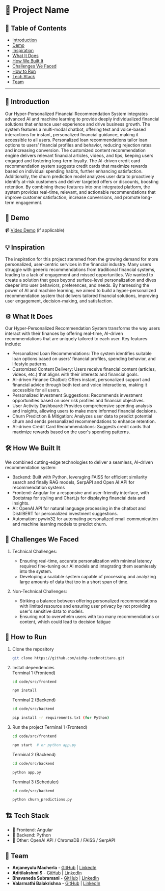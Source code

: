 # 🚀 Project Name

## 📌 Table of Contents
- [Introduction](#-introduction)
- [Demo](#-demo)
- [Inspiration](#-inspiration)
- [What It Does](#-what-it-does)
- [How We Built It](#-how-we-built-it)
- [Challenges We Faced](#-challenges-we-faced)
- [How to Run](#-how-to-run)
- [Tech Stack](#-tech-stack)
- [Team](#-team)

---

## 🎯 Introduction
Our Hyper-Personalized Financial Recommendation System integrates advanced AI and machine learning to provide deeply individualized financial solutions that enhance user experience and drive business growth. The system features a multi-modal chatbot, offering text and voice-based interactions for instant, personalized financial guidance, making it accessible to all users. Personalized loan recommendations tailor loan options to users’ financial profiles and behavior, reducing rejection rates and increasing conversion. The customized content recommendation engine delivers relevant financial articles, videos, and tips, keeping users engaged and fostering long-term loyalty. The AI-driven credit card recommendation system suggests credit cards that maximize rewards based on individual spending habits, further enhancing satisfaction. Additionally, the churn prediction model analyzes user data to proactively identify at-risk customers and deliver targeted offers or discounts, boosting retention. By combining these features into one integrated platform, the system provides real-time, relevant, and actionable recommendations that improve customer satisfaction, increase conversions, and promote long-term engagement.

## 🎥 Demo
📹 [Video Demo](https://github.com/ewfx/aidhp-technotitans/tree/main/artifacts/demo) (if applicable)  


## 💡 Inspiration
The inspiration for this project stemmed from the growing demand for more personalized, user-centric services in the financial industry. Many users struggle with generic recommendations from traditional financial systems, leading to a lack of engagement and missed opportunities. We wanted to create a solution that goes beyond surface-level personalization and dives deeper into user behaviors, preferences, and needs. By harnessing the power of AI and machine learning, we aimed to build a hyper-personalized recommendation system that delivers tailored financial solutions, improving user engagement, decision-making, and satisfaction.

## ⚙️ What It Does
Our Hyper-Personalized Recommendation System transforms the way users interact with their finances by offering real-time, AI-driven recommendations that are uniquely tailored to each user. Key features include:

- Personalized Loan Recommendations: The system identifies suitable loan options based on users' financial profiles, spending behavior, and lifestyle patterns.
- Customized Content Delivery: Users receive financial content (articles, videos, etc.) that aligns with their interests and financial goals.
- AI-driven Finance Chatbot: Offers instant, personalized support and financial advice through both text and voice interactions, making it accessible for all users.
- Personalized Investment Suggestions: Recommends investment opportunities based on user risk profiles and financial objectives.
- User Activity Dashboard: Provides comprehensive spending analysis and insights, allowing users to make more informed financial decisions.
- Churn Prediction & Mitigation: Analyzes user data to predict potential churn and sends personalized recommendations to enhance retention.
- AI-driven Credit Card Recommendations: Suggests credit cards that maximize rewards based on the user's spending patterns.

## 🛠️ How We Built It

We combined cutting-edge technologies to deliver a seamless, AI-driven recommendation system:

- Backend: Built with Python, leveraging FAISS for efficient similarity search and finally RAG models, SerpAPI and Open AI API for recommendation systems 
- Frontend: Angular for a responsive and user-friendly interface, with Bootstrap for styling and Chart.js for displaying financial data and insights.
- AI: OpenAI API for natural language processing in the chatbot and DistilBERT for personalized investment suggestions.
- Automation: pywin32 for automating personalized email communication and machine learning models to predict churn.

## 🚧 Challenges We Faced
1. Technical Challenges:
   - Ensuring real-time, accurate personalization with minimal latency required fine-tuning our AI models and integrating them seamlessly into the system.
   - Developing a scalable system capable of processing and analyzing large amounts of data that too in a short span of time.
     
2. Non-Technical Challenges:
   - Striking a balance between offering personalized recommendations with limited resource and ensuring user privacy by not providing user's sensitive data to models.
   - Ensuring not to overwhelm users with too many recommendations or content, which could lead to decision fatigue

## 🏃 How to Run
1. Clone the repository  
   ```sh
   git clone https://github.com/aidhp-technotitans.git
   ```
2. Install dependencies  
   Terminal 1 (Frontend)
   ```sh
   cd code/src/frontend
   ```
   ```sh
   npm install  
   ```
   Terminal 2 (Backend)
   ```sh
   cd code/src/backend
   ```
   ```sh
   pip install -r requirements.txt (for Python)
   ```
4. Run the project
   Terminal 1 (Frontend)
   ```sh
   cd code/src/frontend
   ```
   ```sh
   npm start  # or python app.py
   ```
   Terminal 2 (Backend)
   ```sh
   cd code/src/backend
   ```
   ```sh
   python app.py
   ```
   Terminal 3 (Scheduler)
   ```sh
   cd code/src/backend
   ```
   ```sh
   python churn_predictions.py
   ```

## 🏗️ Tech Stack
- 🔹 Frontend: Angular
- 🔹 Backend: Python
- 🔹 Other: OpenAI API / ChromaDB / FAISS / SerpAPI

## 👥 Team
- **Anjaneyulu Macherla** - [GitHub](https://github.com/amacherla) | [LinkedIn](https://www.linkedin.com/in/anjaneyulu-macherla/)
- **Aditilakshmi S** - [GitHub](https://github.com/The-coderlearner) | [LinkedIn](https://in.linkedin.com/in/aditi-lakshmi-s-47089b226)
- **Bhavaneda Subramani** - [GitHub](https://github.com/bhavaneda) | [LinkedIn](https://www.linkedin.com/in/bhavaneda)
- **Valarmathi Balakrishna** - [GitHub](https://github.com/valar03) | [LinkedIn](https://www.linkedin.com/in/valarmathi-b-1b2286227/)
